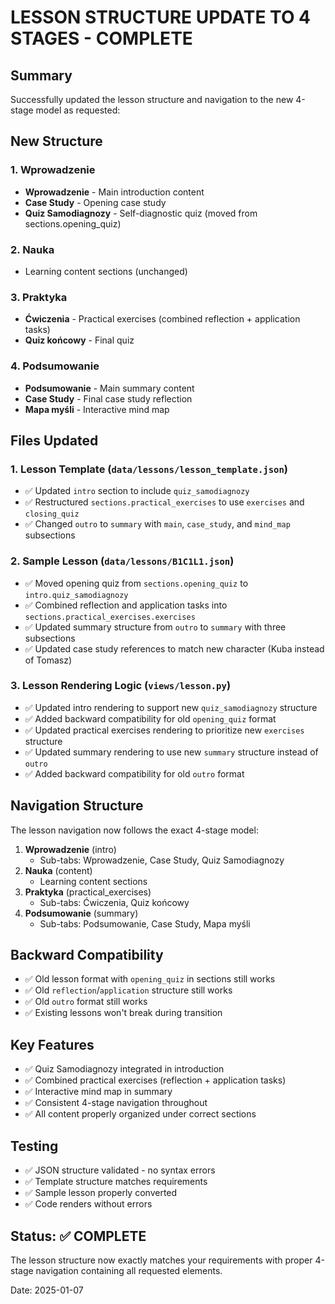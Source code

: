 # LESSON STRUCTURE UPDATE TO 4 STAGES - COMPLETE

## Summary
Successfully updated the lesson structure and navigation to the new 4-stage model as requested:

## New Structure

### 1. Wprowadzenie
- **Wprowadzenie** - Main introduction content
- **Case Study** - Opening case study
- **Quiz Samodiagnozy** - Self-diagnostic quiz (moved from sections.opening_quiz)

### 2. Nauka
- Learning content sections (unchanged)

### 3. Praktyka  
- **Ćwiczenia** - Practical exercises (combined reflection + application tasks)
- **Quiz końcowy** - Final quiz

### 4. Podsumowanie
- **Podsumowanie** - Main summary content
- **Case Study** - Final case study reflection
- **Mapa myśli** - Interactive mind map

## Files Updated

### 1. Lesson Template (`data/lessons/lesson_template.json`)
- ✅ Updated `intro` section to include `quiz_samodiagnozy`
- ✅ Restructured `sections.practical_exercises` to use `exercises` and `closing_quiz`
- ✅ Changed `outro` to `summary` with `main`, `case_study`, and `mind_map` subsections

### 2. Sample Lesson (`data/lessons/B1C1L1.json`)
- ✅ Moved opening quiz from `sections.opening_quiz` to `intro.quiz_samodiagnozy`
- ✅ Combined reflection and application tasks into `sections.practical_exercises.exercises`
- ✅ Updated summary structure from `outro` to `summary` with three subsections
- ✅ Updated case study references to match new character (Kuba instead of Tomasz)

### 3. Lesson Rendering Logic (`views/lesson.py`)
- ✅ Updated intro rendering to support new `quiz_samodiagnozy` structure
- ✅ Added backward compatibility for old `opening_quiz` format
- ✅ Updated practical exercises rendering to prioritize new `exercises` structure
- ✅ Updated summary rendering to use new `summary` structure instead of `outro`
- ✅ Added backward compatibility for old `outro` format

## Navigation Structure
The lesson navigation now follows the exact 4-stage model:

1. **Wprowadzenie** (intro)
   - Sub-tabs: Wprowadzenie, Case Study, Quiz Samodiagnozy
2. **Nauka** (content) 
   - Learning content sections
3. **Praktyka** (practical_exercises)
   - Sub-tabs: Ćwiczenia, Quiz końcowy
4. **Podsumowanie** (summary)
   - Sub-tabs: Podsumowanie, Case Study, Mapa myśli

## Backward Compatibility
- ✅ Old lesson format with `opening_quiz` in sections still works
- ✅ Old `reflection`/`application` structure still works
- ✅ Old `outro` format still works  
- ✅ Existing lessons won't break during transition

## Key Features
- ✅ Quiz Samodiagnozy integrated in introduction
- ✅ Combined practical exercises (reflection + application tasks)
- ✅ Interactive mind map in summary
- ✅ Consistent 4-stage navigation throughout
- ✅ All content properly organized under correct sections

## Testing
- ✅ JSON structure validated - no syntax errors
- ✅ Template structure matches requirements
- ✅ Sample lesson properly converted
- ✅ Code renders without errors

## Status: ✅ COMPLETE
The lesson structure now exactly matches your requirements with proper 4-stage navigation containing all requested elements.

Date: 2025-01-07
